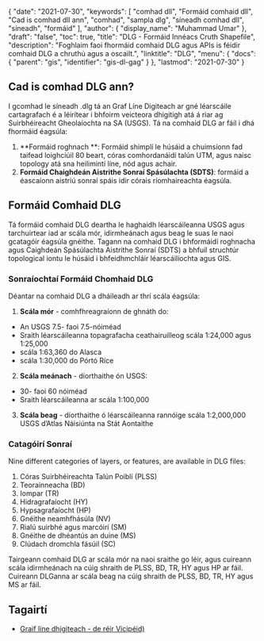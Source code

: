 {
  "date": "2021-07-30",
  "keywords": [
"comhad dll",
"Formáid comhaid dll",
"Cad is comhad dll ann",
"comhad",
"sampla dlg",
"síneadh comhad dll",
"síneadh",
"formáid"
],
  "author": {
    "display_name": "Muhammad Umar"
},
  "draft": "false",
  "toc": true,
  "title": "DLG - Formáid Innéacs Cruth Shapefile",
  "description": "Foghlaim faoi fhormáid comhaid DLG agus APIs is féidir comhaid DLG a chruthú agus a oscailt.",
  "linktitle": "DLG",
  "menu": {
    "docs": {
      "parent": "gis",
      "identifier": "gis-dl-gag"
}
},
  "lastmod": "2021-07-30"
}

## Cad is comhad DLG ann?
I gcomhad le síneadh .dlg tá an Graf Líne Digiteach ar gné léarscáile cartagrafach é a léirítear i bhfoirm veicteora dhigitigh atá á riar ag Suirbhéireacht Gheolaíochta na SA (USGS). Tá na comhaid DLG ar fáil i dhá fhormáid éagsúla:
1. **Formáid roghnach **: Formáid shimplí le húsáid a chuimsíonn fad taifead loighciúil 80 beart, córas comhordanáidí talún UTM, agus naisc topology atá sna heilimintí líne, nód agus achair.
2. **Formáid Chaighdeán Aistrithe Sonraí Spásúlachta (SDTS)**: formáid a éascaíonn aistriú sonraí spáis idir córais ríomhaireachta éagsúla.

## Formáid Comhaid DLG
Tá formáid comhaid DLG deartha le haghaidh léarscáileanna USGS agus tarchuirtear iad ar scála mór, idirmheánach agus beag le suas le naoi gcatagóir éagsúla gnéithe. Tagann na comhaid DLG i bhformáidí roghnacha agus Caighdeán Spásúlachta Aistrithe Sonraí (SDTS) a bhfuil struchtúr topological iontu le húsáid i bhfeidhmchláir léarscáilíochta agus GIS.
### Sonraíochtaí Formáid Chomhaid DLG
Déantar na comhaid DLG a dháileadh ar thrí scála éagsúla:

1. **Scála mór** - comhfhreagraíonn de ghnáth do:
- An USGS 7.5- faoi 7.5-nóiméad
- Sraith léarscáileanna topagrafacha ceathairuilleog scála 1:24,000 agus 1:25,000
- scála 1:63,360 do Alasca
- scála 1:30,000 do Pórtó Ríce
 
2. **Scála meánach** - díorthaithe ón USGS: 
- 30- faoi 60 nóiméad
- Sraith léarscáileanna ar scála 1:100,000
3. **Scála beag** - díorthaithe ó léarscáileanna rannóige scála 1:2,000,000 USGS d’Atlas Náisiúnta na Stát Aontaithe
### Catagóirí Sonraí
Nine different categories of layers, or features, are available in DLG files:
1. Córas Suirbhéireachta Talún Poiblí (PLSS)
2. Teorainneacha (BD)
3. Iompar (TR)
4. Hidragrafaíocht (HY)
5. Hypsagrafaíocht (HP)
6. Gnéithe neamhfhásúla (NV)
7. Rialú suirbhé agus marcóirí (SM) 
8. Gnéithe de dhéantús an duine (MS) 
9. Clúdach dromchla fásúil (SC)

Tairgeann comhaid DLG ar scála mór na naoi sraithe go léir, agus cuireann scála idirmheánach na cúig shraith de PLSS, BD, TR, HY agus HP ar fáil. Cuireann DLGanna ar scála beag na cúig shraith de PLSS, BD, TR, HY agus MS ar fáil.

## Tagairtí

* [Graif líne dhigiteach - de réir Vicipéid)]( https://ga.wikipedia.org/wiki/Digital_line_graph)



